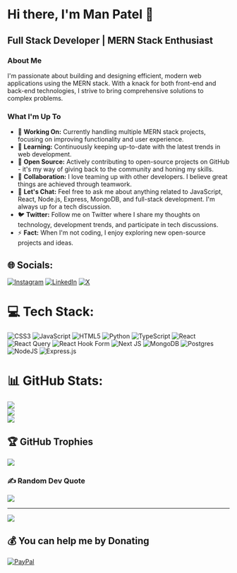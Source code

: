 # Hi there, I'm Man Patel 👋

## Full Stack Developer | MERN Stack Enthusiast

### About Me
I'm passionate about building and designing efficient, modern web applications using the MERN stack. With a knack for both front-end and back-end technologies, I strive to bring comprehensive solutions to complex problems.

### What I'm Up To
- 🔭 **Working On:** Currently handling multiple MERN stack projects, focusing on improving functionality and user experience.
- 🌱 **Learning:** Continuously keeping up-to-date with the latest trends in web development.
- 👯 **Open Source:** Actively contributing to open-source projects on GitHub - it's my way of giving back to the community and honing my skills.
- 🤝 **Collaboration:** I love teaming up with other developers. I believe great things are achieved through teamwork.
- 💬 **Let's Chat:** Feel free to ask me about anything related to JavaScript, React, Node.js, Express, MongoDB, and full-stack development. I'm always up for a tech discussion.
- 🐦 **Twitter:** Follow me on Twitter where I share my thoughts on technology, development trends, and participate in tech discussions.
- ⚡ **Fact:** When I'm not coding, I enjoy exploring new open-source projects and ideas.


## 🌐 Socials:
[![Instagram](https://img.shields.io/badge/Instagram-%23E4405F.svg?logo=Instagram&logoColor=white)](https://instagram.com/imanpatelb) [![LinkedIn](https://img.shields.io/badge/LinkedIn-%230077B5.svg?logo=linkedin&logoColor=white)](https://linkedin.com/in/https://www.linkedin.com/in/man-patel-69b859220/) [![X](https://img.shields.io/badge/X-black.svg?logo=X&logoColor=white)](https://x.com/imanpatelb) 

# 💻 Tech Stack:
![CSS3](https://img.shields.io/badge/css3-%231572B6.svg?style=for-the-badge&logo=css3&logoColor=white) ![JavaScript](https://img.shields.io/badge/javascript-%23323330.svg?style=for-the-badge&logo=javascript&logoColor=%23F7DF1E) ![HTML5](https://img.shields.io/badge/html5-%23E34F26.svg?style=for-the-badge&logo=html5&logoColor=white) ![Python](https://img.shields.io/badge/python-3670A0?style=for-the-badge&logo=python&logoColor=ffdd54) ![TypeScript](https://img.shields.io/badge/typescript-%23007ACC.svg?style=for-the-badge&logo=typescript&logoColor=white) ![React](https://img.shields.io/badge/react-%2320232a.svg?style=for-the-badge&logo=react&logoColor=%2361DAFB) ![React Query](https://img.shields.io/badge/-React%20Query-FF4154?style=for-the-badge&logo=react%20query&logoColor=white) ![React Hook Form](https://img.shields.io/badge/React%20Hook%20Form-%23EC5990.svg?style=for-the-badge&logo=reacthookform&logoColor=white) ![Next JS](https://img.shields.io/badge/Next-black?style=for-the-badge&logo=next.js&logoColor=white) ![MongoDB](https://img.shields.io/badge/MongoDB-%234ea94b.svg?style=for-the-badge&logo=mongodb&logoColor=white) ![Postgres](https://img.shields.io/badge/postgres-%23316192.svg?style=for-the-badge&logo=postgresql&logoColor=white) ![NodeJS](https://img.shields.io/badge/node.js-6DA55F?style=for-the-badge&logo=node.js&logoColor=white) ![Express.js](https://img.shields.io/badge/express.js-%23404d59.svg?style=for-the-badge&logo=express&logoColor=%2361DAFB)
# 📊 GitHub Stats:
![](https://github-readme-stats.vercel.app/api?username=imanpatelb&theme=dark&hide_border=false&include_all_commits=false&count_private=false)<br/>
![](https://github-readme-streak-stats.herokuapp.com/?user=imanpatelb&theme=dark&hide_border=false)<br/>
![](https://github-readme-stats.vercel.app/api/top-langs/?username=imanpatelb&theme=dark&hide_border=false&include_all_commits=false&count_private=false&layout=compact)

## 🏆 GitHub Trophies
![](https://github-profile-trophy.vercel.app/?username=imanpatelb&theme=radical&no-frame=false&no-bg=true&margin-w=4)

### ✍️ Random Dev Quote
![](https://quotes-github-readme.vercel.app/api?type=vetical&theme=radical)

---
[![](https://visitcount.itsvg.in/api?id=imanpatelb&icon=9&color=1)](https://visitcount.itsvg.in)

  ## 💰 You can help me by Donating
  [![PayPal](https://img.shields.io/badge/PayPal-00457C?style=for-the-badge&logo=paypal&logoColor=white)](https://paypal.me/https://www.paypal.com/donate/?business=X4A4EB6SA7G8N&no_recurring=0&currency_code=CAD) 

  
<!-- Proudly created with GPRM ( https://gprm.itsvg.in ) -->
